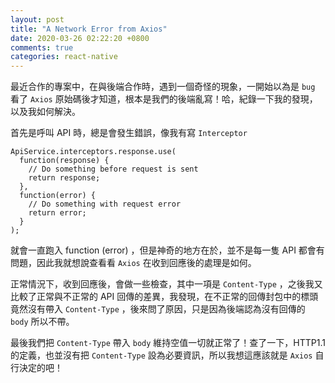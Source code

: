 ```yaml
---
layout: post
title: "A Network Error from Axios"
date: 2020-03-26 02:22:20 +0800
comments: true
categories: react-native
---
```

最近合作的專案中，在與後端合作時，遇到一個奇怪的現象，一開始以為是 `bug` 看了 `Axios` 原始碼後才知道，根本是我們的後端亂寫！哈，紀錄一下我的發現，以及我如何解決。

首先是呼叫 API 時，總是會發生錯誤，像我有寫 `Interceptor` 

```
ApiService.interceptors.response.use(
  function(response) {
    // Do something before request is sent
    return response;
  },
  function(error) {
    // Do something with request error
    return error;
  }
);
```
就會一直跑入 function (error) ，但是神奇的地方在於，並不是每一隻 API 都會有問題，因此我就想說查看看 `Axios` 在收到回應後的處理是如何。

正常情況下，收到回應後，會做一些檢查，其中一項是 `Content-Type` ，之後我又比較了正常與不正常的 API 回傳的差異，我發現，在不正常的回傳封包中的標頭竟然沒有帶入 `Content-Type` ，後來問了原因，只是因為後端認為沒有回傳的 `body` 所以不帶。

最後我們把 `Content-Type` 帶入 `body` 維持空值一切就正常了！查了一下，HTTP1.1 的定義，也並沒有把 `Content-Type` 設為必要資訊，所以我想這應該就是 `Axios` 自行決定的吧！